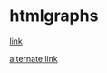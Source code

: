 # htmlgraphs
[link](https://pikazu.github.io/htmlgraphs/)

[alternate link](https://pikazu.github.io)
